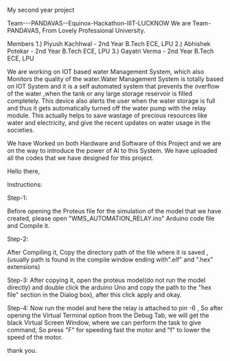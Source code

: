 
My second year project




Team---PANDAVAS--Equinox-Hackathon-IIIT-LUCKNOW
We are Team- PANDAVAS, From Lovely Professional University.

Members
1.) Piyush Kachhwal - 2nd Year B.Tech ECE, LPU 2.) Abhishek Potekar - 2nd Year B.Tech ECE, LPU 3.) Gayatri Verma - 2nd Year B.Tech ECE, LPU 



We are working on IOT based water Management System, which also Monitors the quality of the water.Water Management System is totally based on IOT System and it is a self automated system that prevents the overflow of the water ,when the tank or any large storage reservoir is filled completely. This device also alerts the user when the water storage is full and thus it gets automatically turned off the water pump with the relay module. This actually helps to save wastage of precious resources like water and electricity, and give the recent updates on water usage in the societies.

We have Worked on both Hardware and Software of this Project and we are on the way to introduce the power of AI to this System. We have uploaded all the codes that we have designed for this project.

Hello there,

Instructions:

Step-1:

Before opening the Proteus file for the simulation of the model that we have created, please open "WMS_AUTOMATION_RELAY.ino" Arduino code file and Compile it.

Step-2:

After Compiling it, Copy the directory path of the file where it is saved , (usually path is found in the compile window ending with".elf" and ".hex" extensions)

Step-3: After copying it, open the proteus model(do not run the model directly) and double click the arduino Uno and copy the path to the "hex file" section in the Dialog box), after this click apply and okay.

Step-4: Now run the model and here the relay is attached to pin -6 , So after opening the Virtual Terminal option from the Debug Tab, we will get the black Virtual Screen Window, where we can perform the task to give command, So press "F" for speeding fast the motor and "f" to lower the speed of the motor.

thank you.
